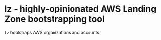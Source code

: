 # lz - highly-opinionated AWS Landing Zone bootstrapping tool

`lz` bootstraps AWS organizations and accounts.
